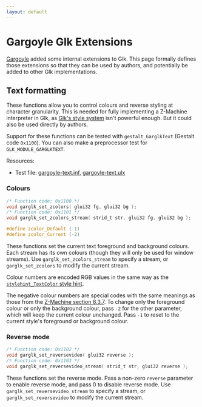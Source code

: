 ```yaml
---
layout: default
---
```


# Gargoyle Glk Extensions

[Gargoyle](https://github.com/garglk/garglk) added some internal extensions to Glk. This page formally defines those extensions so that they can be used by authors, and potentially be added to other Glk implementations.

## Text formatting

These functions allow you to control colours and reverse styling at character granularity. This is needed for fully implementing a Z-Machine interpreter in Glk, as [Glk's style system](http://eblong.com/zarf/glk/glk-spec-075_5.html#s.5) isn't powerful enough. But it could also be used directly by authors.

Support for these functions can be tested with `gestalt_GarglkText` (Gestalt code `0x1100`). You can also make a preprocessor test for `GLK_MODULE_GARGLKTEXT`.

Resources:

 - Test file: [gargoyle-text.inf](https://github.com/curiousdannii/if/blob/master/tests/gargoyle-text.inf), [gargoyle-text.ulx](https://github.com/curiousdannii/if/blob/master/tests/gargoyle-text.ulx)

### Colours

```c
/* Function code: 0x1100 */
void garglk_set_zcolors( glui32 fg, glui32 bg );
/* Function code: 0x1101 */
void garglk_set_zcolors_stream( strid_t str, glui32 fg, glui32 bg );

#define zcolor_Default (-1)
#define zcolor_Current (-2)
```

These functions set the current text foreground and background colours. Each stream has its own colours (though they will only be used for window streams). Use `garglk_set_zcolors_stream` to specify a stream, or `garglk_set_zcolors` to modify the current stream.

Colour numbers are encoded RGB values in the same way as the [`stylehint_TextColor` style hint](http://eblong.com/zarf/glk/glk-spec-075_5.html#s.5.1).

The negative colour numbers are special codes with the same meanings as those from the [Z-Machine section 8.3.7](http://inform-fiction.org/zmachine/standards/z1point1/sect08.html#three). To change only the foreground colour or only the background colour, pass `-2` for the other parameter, which will keep the current colour unchanged. Pass `-1` to reset to the current style's foreground or background colour.

### Reverse mode

```c
/* Function code: 0x1102 */
void garglk_set_reversevideo( glui32 reverse );
/* Function code: 0x1103 */
void garglk_set_reversevideo_stream( strid_t str, glui32 reverse );
```

These functions set the reverse mode. Pass a non-zero `reverse` parameter to enable reverse mode, and pass 0 to disable reverse mode. Use `garglk_set_reversevideo_stream` to specify a stream, or `garglk_set_reversevideo` to modify the current stream.